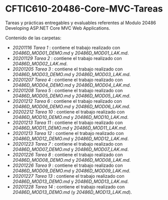# CFTIC610-20486-Core-MVC-Tareas
Tareas y prácticas entregables y evaluables referentes al Modulo 20486 Developing ASP.NET Core MVC Web Applications.

Contenido de las carpetas:

* *20201116 Tarea 1* : contiene el trabajo realizado con *20486D_MOD01_DEMO.md* y *20486D_MOD01_LAK.md*.
* *20201129 Tarea 2* : contiene el trabajo realizado con *20486D_MOD02_LAK.md*.
* *20201205 Tarea 3* : contiene el trabajo realizado con *20486D_MOD03_DEMO.md* y *20486D_MOD03_LAK.md*.
* *20201207 Tarea 4* : contiene el trabajo realizado con *20486D_MOD04_DEMO.md* y *20486D_MOD04_LAK.md*.
* *20201208 Tarea 5* : contiene el trabajo realizado con *20486D_MOD05_DEMO.md* y *20486D_MOD05_LAK.md*.
* *20201212 Tarea 6* : contiene el trabajo realizado con *20486D_MOD06_DEMO.md* y *20486D_MOD06_LAK.md*.
* *20202212 Tarea 10* : contiene el trabajo realizado con *20486D_MOD10_DEMO.md* y *20486D_MOD10_LAK.md*.
* *20201213 Tarea 11* : contiene el trabajo realizado con *20486D_MOD11_DEMO.md* y *20486D_MOD11_LAK.md*.
* *20201213 Tarea 12* : contiene el trabajo realizado con *20486D_MOD12_DEMO.md* y *20486D_MOD12_LAK.md*.
* *20201223 Tarea 7* : contiene el trabajo realizado con *20486D_MOD07_DEMO.md* y *20486D_MOD07_LAK.md*.
* *20201226 Tarea 8* : contiene el trabajo realizado con *20486D_MOD08_DEMO.md* y *20486D_MOD08_LAK.md*.
* *20201226 Tarea 9* : contiene el trabajo realizado con *20486D_MOD09_DEMO.md* y *20486D_MOD09_LAK.md*.
* *20201227 Tarea 13* : contiene el trabajo realizado con *20486D_MOD13_DEMO.md* y *20486D_MOD13_LAK.md*.
* *20201228 Tarea 14* : contiene el trabajo realizado con *20486D_MOD13_DEMO.md* (y *20486D_MOD13_LAK.md*).













